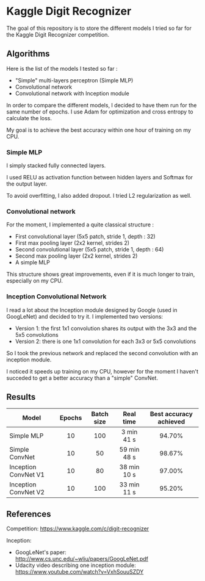 # Kaggle Digit Recognizer
The goal of this repository is to store the different models I tried so far for the Kaggle Digit Recognizer competition.

## Algorithms
Here is the list of the models I tested so far :

* "Simple" multi-layers perceptron (Simple MLP)
* Convolutional network
* Convolutional network with Inception module

In order to compare the different models, I decided to have them run for the same number of epochs. I use Adam for optimization and cross entropy to calculate the loss.

My goal is to achieve the best accuracy within one hour of training on my CPU.

### Simple MLP
I simply stacked fully connected layers.

I used RELU as activation function between hidden layers and Softmax for the output layer. 

To avoid overfitting, I also added dropout. I tried L2 regularization as well.

### Convolutional network
For the moment, I implemented a quite classical structure :

* First convolutional layer (5x5 patch, stride 1, depth : 32)
* First max pooling layer (2x2 kernel, strides 2)
* Second convolutional layer (5x5 patch, stride 1, depth : 64)
* Second max pooling layer (2x2 kernel, strides 2)
* A simple MLP

This structure shows great improvements, even if it is much longer to train, especially on my CPU.

### Inception Convolutional Network
I read a lot about the Inception module designed by Google (used in GoogLeNet) and decided to try it. I implemented two versions:

* Version 1: the first 1x1 convolution shares its output with the 3x3 and the 5x5 convolutions
* Version 2: there is one 1x1 convolution for each 3x3 or 5x5 convolutions

So I took the previous network and replaced the second convolution with an inception module.

I noticed it speeds up training on my CPU, however for the moment I haven't succeded to get a better accuracy than a "simple" ConvNet.

## Results

| Model                  | Epochs | Batch size | Real time   | Best accuracy achieved |
| ---------------------- |:------:|:----------:|:-----------:|:----------------------:|
| Simple MLP             | 10     | 100        | 3 min 41 s  | 94.70%                 |
| Simple ConvNet         | 10     | 50         | 59 min 48 s | 98.67%                 |
| Inception ConvNet V1   | 10     | 80         | 38 min 10 s | 97.00%                 |
| Inception ConvNet V2   | 10     | 100        | 33 min 11 s | 95.20%                 |

## References
Competition: https://www.kaggle.com/c/digit-recognizer

Inception: 

* GoogLeNet's paper: http://www.cs.unc.edu/~wliu/papers/GoogLeNet.pdf
* Udacity video describing one inception module: https://www.youtube.com/watch?v=VxhSouuSZDY